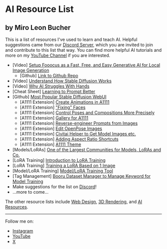 # AI Resource List
## by Miro Leon Bucher

This is a list of resources I've used to learn and teach AI. Helpful suggestions came from our [Discord Server](https://discord.gg/pxv5fzmShE), which you are invited to join and contribute to this list that way. You can find more helpful AI tutorials and more on my [YouTube Channel](https://youtube.com/@miroxleon) if you are interested.

- [Video] [Setup Fooocus as a Fast, Free, and Easy Generative AI for Local Image Generation](https://youtu.be/RuAuIBCYleY?si=lG_hoMOTtejmloOf)
  - [Github] [Link to Github Repo](https://github.com/lllyasviel/Fooocus)
- [Video] [Understand How Stable Diffusion Works](https://youtu.be/1CIpzeNxIhU?si=YjH048eRjWu6AhzH)
- [Video] [Why AI Struggles With Hands](https://www.youtube.com/watch?v=24yjRbBah3w&t=365s)
- [Cheat Sheet] [Learning to Prompt Better](https://stable-diffusion-art.com/prompt-guide/)
- [Github] [Most Popular Stable Diffusion WebUI](https://github.com/AUTOMATIC1111/stable-diffusion-webui)
  - [A1111 Extension] [Create Animations in A1111](https://github.com/guoyww/AnimateDiff)
  - [A1111 Extension] ["Fixing" Faces](https://github.com/Bing-su/adetailer)
  - [A1111 Extension] [Control Poses and Compositions More Precisely](https://github.com/Mikubill/sd-webui-controlnet)
  - [A1111 Extension] [Gallery for A1111](https://github.com/zanllp/sd-webui-infinite-image-browsing)
  - [A1111 Extension] [Reverse-engineer Prompts from Images](https://github.com/pharmapsychotic/clip-interrogator-ext)
  - [A1111 Extension] [Edit OpenPose Images](https://github.com/fkunn1326/openpose-editor)
  - [A1111 Extension] [Civitai Helper to Get Model Images etc.](https://github.com/butaixianran/Stable-Diffusion-Webui-Civitai-Helper)
  - [A1111 Extension] [Adding Aspect Ratio Shortcuts](https://github.com/alemelis/sd-webui-ar)
  - [A1111 Extension] [A1111 Theme](https://github.com/lobehub/sd-webui-lobe-theme)
- [Models/LoRAs] [One of the Largest Communities for Models, LoRAs and Co.](https://civitai.com/)
- [LoRA Training] [Introduction to LoRA Training](https://youtu.be/j-So4VYTL98?si=Bje_gunyHy551e2Q)
- [LoRA Training] [Training a LoRA Based on 1 Image](https://youtu.be/SSbrpAsnK3U?si=QXIHjLMYRAWu9lHI)
- [Model/LoRA Training] [Model/LoRA Training Tool](https://github.com/bmaltais/kohya_ss)
- [Tag Management] [Booru Dataset Manager to Manage Keyword for Model Training](https://github.com/starik222/BooruDatasetTagManager)
- Make suggestions for the list on [Discord](https://discord.gg/pxv5fzmShE)!
- ...more to come...

The other resource lists include [Web Design](), [3D Rendering](), and [AI Resources]().

---

Follow me on:
- [Instagram](https://instagram.com/miroxleon)
- [YouTube](https://youtube.com/@miroxleon)
- [X](https://x.com/miroxleon)